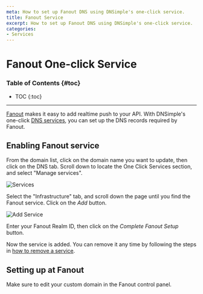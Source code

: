 ```yaml
---
meta: How to set up Fanout DNS using DNSimple's one-click service.
title: Fanout Service
excerpt: How to set up Fanout DNS using DNSimple's one-click service.
categories:
- Services
---
```


# Fanout One-click Service

### Table of Contents {#toc}

* TOC
{:toc}

---

[Fanout](http://fanout.io/) makes it easy to add realtime push to your API. With DNSimple's one-click [DNS services](/categories/services/), you can set up the DNS records required by Fanout.


## Enabling Fanout service

From the domain list, click on the domain name you want to update, then click on the DNS tab. Scroll down to locate the One Click Services section, and select "Manage services".

![Services](/files/services-dns-page-add.png)

Select the "Infrastructure" tab, and scroll down the page until you find the Fanout service. Click on the *Add* button.

![Add Service](/files/services-fanout.png)

Enter your Fanout Realm ID, then click on the *Complete Fanout Setup* button.

Now the service is added. You can remove it any time by following the steps in [how to remove a service](/articles/services/#removing-services).


## Setting up at Fanout

Make sure to edit your custom domain in the Fanout control panel.
